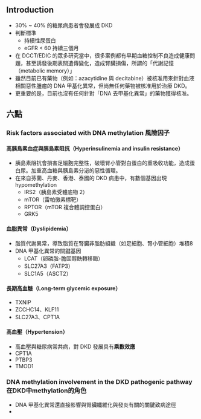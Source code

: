 ## Introduction 
- 30% ~ 40% 的糖尿病患者會發展成 DKD
- 判斷標準
    - 持續性尿蛋白
    - eGFR < 60 持續三個月
- 在 DCCT/EDIC 的眾多研究當中，很多案例都有早期血糖控制不良造成健康問題，甚至誘發後期表關遺傳變化，造成腎臟損傷，所謂的「代謝記憶（metabolic memory）」
- 雖然目前已有藥物（例如：azacytidine 與 decitabine）被核准用來針對血液相關惡性腫瘤的 DNA 甲基化異常，但尚無任何藥物被核准用於治療 DKD。
- 更重要的是，目前也沒有任何針對「DNA 去甲基化異常」的藥物獲得核准。

## 六點
### Risk factors associated with DNA methylation 風險因子
#### 高胰島素血症與胰島素阻抗（Hyperinsulinemia and insulin resistance）
- 胰島素阻抗會損害足細胞完整性，破壞腎小管對白蛋白的重吸收功能，造成蛋白尿。加重高血糖與胰島素分泌的惡性循環。
- 在來自芬蘭、丹麥、香港、泰國的 DKD 病患中，有數個基因出現 hypomethylation
    - IRS2（胰島素受體底物 2）
    - mTOR（雷帕黴素標靶）
    - RPTOR（mTOR 複合體調控蛋白）
    - GRK5
#### 血脂異常（Dyslipidemia）
- 脂質代謝異常，導致脂質在腎臟非脂肪組織（如足細胞、腎小管細胞）堆積8
- DNA 甲基化異常的關鍵基因
    - LCAT（卵磷脂-膽固醇酰轉移酶）
    - SLC27A3（FATP3）
    - SLC1A5（ASCT2）
#### 長期高血糖（Long-term glycemic exposure）
- TXNIP
- ZCCHC14、KLF11
- SLC27A3、CPT1A
#### 高血壓（Hypertension）
- 高血壓與糖尿病常共病，對 DKD 發展具有**乘數效應**
- CPT1A
- PTBP3
- TMOD1

### DNA methylation involvement in the DKD pathogenic pathway 在DKD中methylation的角色
- DNA 甲基化異常還直接影響與腎臟纖維化與發炎有關的關鍵致病途徑
- 